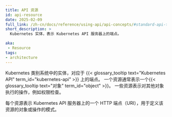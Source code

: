 ```yaml
---
title: API 资源
id: api-resource
date: 2025-02-09
full_link: /zh-cn/docs/reference/using-api/api-concepts/#standard-api-terminology
short_description: >
  Kubernetes 实体，表示 Kubernetes API 服务器上的端点。

aka:
 - Resource
tags:
- architecture
---
```

<!--
title: API resource
id: api-resource
date: 2025-02-09
full_link: /docs/reference/using-api/api-concepts/#standard-api-terminology
short_description: >
  A Kubernetes entity, representing an endpoint on the Kubernetes API server.

aka:
 - Resource
tags:
- architecture
-->

<!--
An entity in the Kubernetes type system, corresponding to an endpoint on the {{< glossary_tooltip text="Kubernetes API" term_id="kubernetes-api" >}}.
A resource typically represents an {{< glossary_tooltip text="object" term_id="object" >}}.
Some resources represent an operation on other objects, such as a permission check.
-->
Kubernetes 类别系统中的实体，对应于
{{< glossary_tooltip text="Kubernetes API" term_id="kubernetes-api" >}} 上的端点。
一个资源通常表示一个{{< glossary_tooltip text="对象" term_id="object" >}}。
一些资源表示对其他对象执行的操作，例如权限检查。

<!--more-->

<!--
Each resource represents an HTTP endpoint (URI) on the Kubernetes API server, defining the schema for the objects or operations on that resource.
-->
每个资源表示 Kubernetes API 服务器上的一个 HTTP 端点（URI），用于定义该资源的对象或操作的模式。
